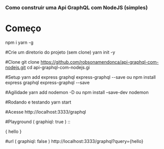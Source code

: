 ### Como construir uma Api GraphQL com NodeJS (simples)

# Começo
npm i yarn -g

#Crie um diretorio do projeto (sem clone)
yarn init -y

#Clone 
git clone https://github.com/robsonamendonca/api-graphql-com-nodejs.git
cd api-graphql-com-nodejs.gi

#Setup
yarn add express graphql express-graphql --save
ou
npm install express graphql express-graphql --save

#Agilidade
yarn add nodemon -D
ou
npm install –save-dev nodemon

#Rodando e testando
yarn start

#Acesse
http://localhost:3333/graphql 

#Playground ( graphiql: true ) ::

 {
                 hello
 }

#url ( graphiql: false )
http://localhost:3333/graphql?query={hello}
